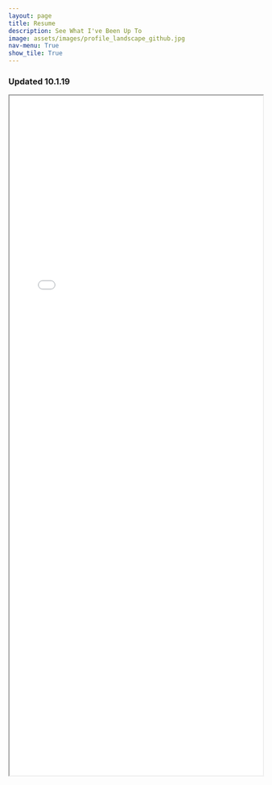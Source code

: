 ```yaml
---
layout: page
title: Resume
description: See What I've Been Up To
image: assets/images/profile_landscape_github.jpg
nav-menu: True
show_tile: True
---
```


<html>
  <head>
    <title>Cliff's Resume</title>
  </head>
  <body>
    <h3>Updated 10.1.19</h3>
    <iframe src="assets/pdfs/DataScienceResume.pdf#toolbar=0" width="100%" height="1350px">
    </iframe>
  </body>
</html>
